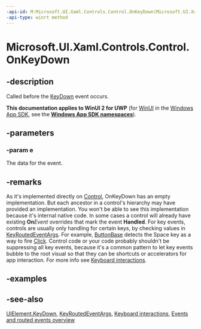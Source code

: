 ```yaml
---
-api-id: M:Microsoft.UI.Xaml.Controls.Control.OnKeyDown(Microsoft.UI.Xaml.Input.KeyRoutedEventArgs)
-api-type: winrt method
---
```


<!-- Method syntax
virtual protected void OnKeyDown(Windows.UI.Xaml.Input.KeyRoutedEventArgs e)
-->

# Microsoft.UI.Xaml.Controls.Control.OnKeyDown

## -description
Called before the [KeyDown](../microsoft.ui.xaml/uielement_keydown.md) event occurs.

**This documentation applies to WinUI 2 for UWP** (for [WinUI](/windows/apps/winui/winui3/) in the [Windows App SDK](/windows/apps/windows-app-sdk/), see the **[Windows App SDK namespaces](/windows/windows-app-sdk/api/winrt/)**).

## -parameters
### -param e
The data for the event.

## -remarks
As it's implemented directly on [Control](control.md), OnKeyDown has an empty implementation. But each ancestor in a control's hierarchy may have provided an implementation. You won't be able to see this implementation because it's internal native code. In some cases a control will already have existing **On**_Event_ overrides that mark the event **Handled**. For key events, controls are usually only handling for certain keys, by checking values in [KeyRoutedEventArgs](../microsoft.ui.xaml.input/keyroutedeventargs.md). For example, [ButtonBase](../microsoft.ui.xaml.controls.primitives/buttonbase.md) detects the Space key as a way to fire [Click](../microsoft.ui.xaml.controls.primitives/buttonbase_click.md). Control code or your code probably shouldn't be suppressing all key events, because it's a common pattern to let key events bubble to the root visual so that they can be shortcuts or accelerators for app interaction. For more info see [Keyboard interactions](/windows/uwp/input-and-devices/keyboard-interactions).

## -examples

## -see-also
[UIElement.KeyDown](../microsoft.ui.xaml/uielement_keydown.md), [KeyRoutedEventArgs](../microsoft.ui.xaml.input/keyroutedeventargs.md), [Keyboard interactions](/windows/uwp/input-and-devices/keyboard-interactions), [Events and routed events overview](/windows/uwp/xaml-platform/events-and-routed-events-overview)
